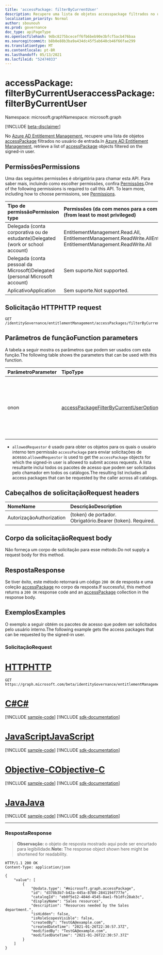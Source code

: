 ```yaml
---
title: 'accessPackage: filterByCurrentUser'
description: Recupere uma lista de objetos accesspackage filtrados no usuário de entrada.
localization_priority: Normal
author: sbounouh
ms.prod: governance
doc_type: apiPageType
ms.openlocfilehash: 9dbc8275bceceff6fb6beb90e3bfcf5acb476baa
ms.sourcegitcommit: b8b0e88b3ba9a434dc45f5ab640cb46f66fae299
ms.translationtype: MT
ms.contentlocale: pt-BR
ms.lasthandoff: 05/13/2021
ms.locfileid: "52474033"
---
```

# <a name="accesspackage-filterbycurrentuser"></a><span data-ttu-id="92eb9-103">accessPackage: filterByCurrentUser</span><span class="sxs-lookup"><span data-stu-id="92eb9-103">accessPackage: filterByCurrentUser</span></span>
<span data-ttu-id="92eb9-104">Namespace: microsoft.graph</span><span class="sxs-lookup"><span data-stu-id="92eb9-104">Namespace: microsoft.graph</span></span>

[!INCLUDE [beta-disclaimer](../../includes/beta-disclaimer.md)]

<span data-ttu-id="92eb9-105">No [Azure AD Entitlement Management](../resources/entitlementmanagement-root.md), recupere uma lista de objetos [accessPackage](../resources/accesspackage.md) filtrados no usuário de entrada.</span><span class="sxs-lookup"><span data-stu-id="92eb9-105">In [Azure AD Entitlement Management](../resources/entitlementmanagement-root.md), retrieve a list of [accessPackage](../resources/accesspackage.md) objects filtered on the signed-in user.</span></span>

## <a name="permissions"></a><span data-ttu-id="92eb9-106">Permissões</span><span class="sxs-lookup"><span data-stu-id="92eb9-106">Permissions</span></span>
<span data-ttu-id="92eb9-p101">Uma das seguintes permissões é obrigatória para chamar esta API. Para saber mais, incluindo como escolher permissões, confira [Permissões](/graph/permissions-reference).</span><span class="sxs-lookup"><span data-stu-id="92eb9-p101">One of the following permissions is required to call this API. To learn more, including how to choose permissions, see [Permissions](/graph/permissions-reference).</span></span>

|<span data-ttu-id="92eb9-109">Tipo de permissão</span><span class="sxs-lookup"><span data-stu-id="92eb9-109">Permission type</span></span>|<span data-ttu-id="92eb9-110">Permissões (da com menos para a com mais privilégios)</span><span class="sxs-lookup"><span data-stu-id="92eb9-110">Permissions (from least to most privileged)</span></span>|
|:---|:---|
|<span data-ttu-id="92eb9-111">Delegada (conta corporativa ou de estudante)</span><span class="sxs-lookup"><span data-stu-id="92eb9-111">Delegated (work or school account)</span></span>|<span data-ttu-id="92eb9-112">EntitlementManagement.Read.All, EntitlementManagement.ReadWrite.All</span><span class="sxs-lookup"><span data-stu-id="92eb9-112">EntitlementManagement.Read.All, EntitlementManagement.ReadWrite.All</span></span>|
|<span data-ttu-id="92eb9-113">Delegada (conta pessoal da Microsoft)</span><span class="sxs-lookup"><span data-stu-id="92eb9-113">Delegated (personal Microsoft account)</span></span>|<span data-ttu-id="92eb9-114">Sem suporte.</span><span class="sxs-lookup"><span data-stu-id="92eb9-114">Not supported.</span></span>|
|<span data-ttu-id="92eb9-115">Aplicativo</span><span class="sxs-lookup"><span data-stu-id="92eb9-115">Application</span></span>|<span data-ttu-id="92eb9-116">Sem suporte.</span><span class="sxs-lookup"><span data-stu-id="92eb9-116">Not supported.</span></span>|

## <a name="http-request"></a><span data-ttu-id="92eb9-117">Solicitação HTTP</span><span class="sxs-lookup"><span data-stu-id="92eb9-117">HTTP request</span></span>

<!-- {
  "blockType": "ignored"
}
-->
``` http
GET /identityGovernance/entitlementManagement/accessPackages/filterByCurrentUser
```

## <a name="function-parameters"></a><span data-ttu-id="92eb9-118">Parâmetros de função</span><span class="sxs-lookup"><span data-stu-id="92eb9-118">Function parameters</span></span>
<span data-ttu-id="92eb9-119">A tabela a seguir mostra os parâmetros que podem ser usados com esta função.</span><span class="sxs-lookup"><span data-stu-id="92eb9-119">The following table shows the parameters that can be used with this function.</span></span>

|<span data-ttu-id="92eb9-120">Parâmetro</span><span class="sxs-lookup"><span data-stu-id="92eb9-120">Parameter</span></span>|<span data-ttu-id="92eb9-121">Tipo</span><span class="sxs-lookup"><span data-stu-id="92eb9-121">Type</span></span>|<span data-ttu-id="92eb9-122">Descrição</span><span class="sxs-lookup"><span data-stu-id="92eb9-122">Description</span></span>|
|:---|:---|:---|
|<span data-ttu-id="92eb9-123">on</span><span class="sxs-lookup"><span data-stu-id="92eb9-123">on</span></span>|[<span data-ttu-id="92eb9-124">accessPackageFilterByCurrentUserOptions</span><span class="sxs-lookup"><span data-stu-id="92eb9-124">accessPackageFilterByCurrentUserOptions</span></span>](../resources/accesspackage-accesspackagefilterbycurrentuseroptions.md)|<span data-ttu-id="92eb9-125">A lista de opções de usuário atuais que podem ser usadas para filtrar na lista de pacotes de acesso.</span><span class="sxs-lookup"><span data-stu-id="92eb9-125">The list of current user options that can be used to filter on the access packages list.</span></span>|

- <span data-ttu-id="92eb9-126">`allowedRequestor` é usado para obter os objetos para os quais o usuário interno tem permissão `accessPackage` para enviar solicitações de acesso.</span><span class="sxs-lookup"><span data-stu-id="92eb9-126">`allowedRequestor` is used to get the `accessPackage` objects for which the signed-in user is allowed to submit access requests.</span></span> <span data-ttu-id="92eb9-127">A lista resultante inclui todos os pacotes de acesso que podem ser solicitados pelo chamador em todos os catálogos.</span><span class="sxs-lookup"><span data-stu-id="92eb9-127">The resulting list includes all access packages that can be requested by the caller across all catalogs.</span></span>

## <a name="request-headers"></a><span data-ttu-id="92eb9-128">Cabeçalhos de solicitação</span><span class="sxs-lookup"><span data-stu-id="92eb9-128">Request headers</span></span>
|<span data-ttu-id="92eb9-129">Nome</span><span class="sxs-lookup"><span data-stu-id="92eb9-129">Name</span></span>|<span data-ttu-id="92eb9-130">Descrição</span><span class="sxs-lookup"><span data-stu-id="92eb9-130">Description</span></span>|
|:---|:---|
|<span data-ttu-id="92eb9-131">Autorização</span><span class="sxs-lookup"><span data-stu-id="92eb9-131">Authorization</span></span>|<span data-ttu-id="92eb9-p103">{token} de portador. Obrigatório.</span><span class="sxs-lookup"><span data-stu-id="92eb9-p103">Bearer {token}. Required.</span></span>|

## <a name="request-body"></a><span data-ttu-id="92eb9-134">Corpo da solicitação</span><span class="sxs-lookup"><span data-stu-id="92eb9-134">Request body</span></span>
<span data-ttu-id="92eb9-135">Não forneça um corpo de solicitação para esse método.</span><span class="sxs-lookup"><span data-stu-id="92eb9-135">Do not supply a request body for this method.</span></span>

## <a name="response"></a><span data-ttu-id="92eb9-136">Resposta</span><span class="sxs-lookup"><span data-stu-id="92eb9-136">Response</span></span>

<span data-ttu-id="92eb9-137">Se tiver êxito, este método retornará um código `200 OK` de resposta e uma coleção [accessPackage](../resources/accesspackage.md) no corpo da resposta.</span><span class="sxs-lookup"><span data-stu-id="92eb9-137">If successful, this method returns a `200 OK` response code and an [accessPackage](../resources/accesspackage.md) collection in the response body.</span></span>

## <a name="examples"></a><span data-ttu-id="92eb9-138">Exemplos</span><span class="sxs-lookup"><span data-stu-id="92eb9-138">Examples</span></span>
<span data-ttu-id="92eb9-139">O exemplo a seguir obtém os pacotes de acesso que podem ser solicitados pelo usuário interno.</span><span class="sxs-lookup"><span data-stu-id="92eb9-139">The following example gets the access packages that can be requested by the signed-in user.</span></span>

### <a name="request"></a><span data-ttu-id="92eb9-140">Solicitação</span><span class="sxs-lookup"><span data-stu-id="92eb9-140">Request</span></span>

# <a name="http"></a>[<span data-ttu-id="92eb9-141">HTTP</span><span class="sxs-lookup"><span data-stu-id="92eb9-141">HTTP</span></span>](#tab/http)
<!-- {
  "blockType": "request",
  "name": "accesspackageassignmentrequest_filterByCurrentUser"
}
-->
``` http
GET https://graph.microsoft.com/beta/identityGovernance/entitlementManagement/accessPackages/filterByCurrentUser(on='allowedRequestor')
```
# <a name="c"></a>[<span data-ttu-id="92eb9-142">C#</span><span class="sxs-lookup"><span data-stu-id="92eb9-142">C#</span></span>](#tab/csharp)
[!INCLUDE [sample-code](../includes/snippets/csharp/accesspackageassignmentrequest-filterbycurrentuser-csharp-snippets.md)]
[!INCLUDE [sdk-documentation](../includes/snippets/snippets-sdk-documentation-link.md)]

# <a name="javascript"></a>[<span data-ttu-id="92eb9-143">JavaScript</span><span class="sxs-lookup"><span data-stu-id="92eb9-143">JavaScript</span></span>](#tab/javascript)
[!INCLUDE [sample-code](../includes/snippets/javascript/accesspackageassignmentrequest-filterbycurrentuser-javascript-snippets.md)]
[!INCLUDE [sdk-documentation](../includes/snippets/snippets-sdk-documentation-link.md)]

# <a name="objective-c"></a>[<span data-ttu-id="92eb9-144">Objective-C</span><span class="sxs-lookup"><span data-stu-id="92eb9-144">Objective-C</span></span>](#tab/objc)
[!INCLUDE [sample-code](../includes/snippets/objc/accesspackageassignmentrequest-filterbycurrentuser-objc-snippets.md)]
[!INCLUDE [sdk-documentation](../includes/snippets/snippets-sdk-documentation-link.md)]

# <a name="java"></a>[<span data-ttu-id="92eb9-145">Java</span><span class="sxs-lookup"><span data-stu-id="92eb9-145">Java</span></span>](#tab/java)
[!INCLUDE [sample-code](../includes/snippets/java/accesspackageassignmentrequest-filterbycurrentuser-java-snippets.md)]
[!INCLUDE [sdk-documentation](../includes/snippets/snippets-sdk-documentation-link.md)]

---



### <a name="response"></a><span data-ttu-id="92eb9-146">Resposta</span><span class="sxs-lookup"><span data-stu-id="92eb9-146">Response</span></span>
> <span data-ttu-id="92eb9-147">**Observação:** o objeto de resposta mostrado aqui pode ser encurtado para legibilidade.</span><span class="sxs-lookup"><span data-stu-id="92eb9-147">**Note:** The response object shown here might be shortened for readability.</span></span>
<!-- {
  "blockType": "response",
  "truncated": true,
  "@odata.type": "Collection(microsoft.graph.accessPackageAssignmentRequest)"
}
-->
``` http
HTTP/1.1 200 OK
Content-Type: application/json

{
    "value": [
        {
            "@odata.type": "#microsoft.graph.accessPackage",
            "id": "d378b3b7-b42a-445a-8780-2841194f777e",
            "catalogId": "eb0f5e12-484d-4545-8ae1-fb1dfc28ab3c",
            "displayName": "Sales resources",
            "description": "Resources needed by the Sales department.",
            "isHidden": false,
            "isRoleScopesVisible": false,
            "createdBy": "TestGA@example.com",
            "createdDateTime": "2021-01-26T22:30:57.37Z",
            "modifiedBy": "TestGA@example.com",
            "modifiedDateTime": "2021-01-26T22:30:57.37Z"
        }
    ]
}
```

